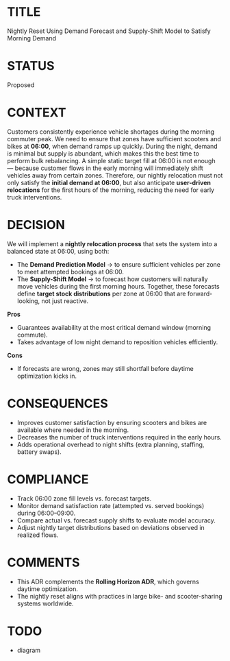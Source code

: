 # TITLE

Nightly Reset Using Demand Forecast and Supply-Shift Model to Satisfy Morning Demand

# STATUS

Proposed

# CONTEXT

Customers consistently experience vehicle shortages during the morning commuter peak.
We need to ensure that zones have sufficient scooters and bikes at **06:00**, when demand ramps up quickly.
During the night, demand is minimal but supply is abundant, which makes this the best time to perform bulk rebalancing.
A simple static target fill at 06:00 is not enough — because customer flows in the early morning will immediately shift vehicles away from certain zones.
Therefore, our nightly relocation must not only satisfy the **initial demand at 06:00**, but also anticipate **user-driven relocations** for the first hours of the morning, reducing the need for early truck interventions.

# DECISION

We will implement a **nightly relocation process** that sets the system into a balanced state at 06:00, using both:

* The **Demand Prediction Model** → to ensure sufficient vehicles per zone to meet attempted bookings at 06:00.
* The **Supply-Shift Model** → to forecast how customers will naturally move vehicles during the first morning hours.
  Together, these forecasts define **target stock distributions** per zone at 06:00 that are forward-looking, not just reactive.

**Pros**

* Guarantees availability at the most critical demand window (morning commute).
* Takes advantage of low night demand to reposition vehicles efficiently.

**Cons**

* If forecasts are wrong, zones may still shortfall before daytime optimization kicks in.

# CONSEQUENCES

* Improves customer satisfaction by ensuring scooters and bikes are available where needed in the morning.
* Decreases the number of truck interventions required in the early hours.
* Adds operational overhead to night shifts (extra planning, staffing, battery swaps).

# COMPLIANCE

* Track 06:00 zone fill levels vs. forecast targets.
* Monitor demand satisfaction rate (attempted vs. served bookings) during 06:00–09:00.
* Compare actual vs. forecast supply shifts to evaluate model accuracy.
* Adjust nightly target distributions based on deviations observed in realized flows.

# COMMENTS

* This ADR complements the **Rolling Horizon ADR**, which governs daytime optimization.
* The nightly reset aligns with practices in large bike- and scooter-sharing systems worldwide.

# TODO

* diagram